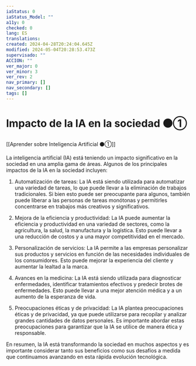 ```yaml
---
iaStatus: 0
iaStatus_Model: ""
a11y: 0
checked: 0
lang: ES
translations: 
created: 2024-04-28T20:24:04.645Z
modified: 2024-05-04T20:28:53.473Z
supervisado: ""
ACCION: ""
ver_major: 0
ver_minor: 3
ver_rev: 2
nav_primary: []
nav_secondary: []
tags: []
---
```

# Impacto de la IA en la sociedad ⚫①

[[Aprender sobre Inteligencia Artificial ⚫①]]

La inteligencia artificial (IA) está teniendo un impacto significativo en la sociedad en una amplia gama de áreas. Algunos de los principales impactos de la IA en la sociedad incluyen:

1. Automatización de tareas: La IA está siendo utilizada para automatizar una variedad de tareas, lo que puede llevar a la eliminación de trabajos tradicionales. Si bien esto puede ser preocupante para algunos, también puede liberar a las personas de tareas monótonas y permitirles concentrarse en trabajos más creativos y significativos.

2. Mejora de la eficiencia y productividad: La IA puede aumentar la eficiencia y productividad en una variedad de sectores, como la agricultura, la salud, la manufactura y la logística. Esto puede llevar a una reducción de costos y a una mayor competitividad en el mercado.

3. Personalización de servicios: La IA permite a las empresas personalizar sus productos y servicios en función de las necesidades individuales de los consumidores. Esto puede mejorar la experiencia del cliente y aumentar la lealtad a la marca.

4. Avances en la medicina: La IA está siendo utilizada para diagnosticar enfermedades, identificar tratamientos efectivos y predecir brotes de enfermedades. Esto puede llevar a una mejor atención médica y a un aumento de la esperanza de vida.

5. Preocupaciones éticas y de privacidad: La IA plantea preocupaciones éticas y de privacidad, ya que puede utilizarse para recopilar y analizar grandes cantidades de datos personales. Es importante abordar estas preocupaciones para garantizar que la IA se utilice de manera ética y responsable.

En resumen, la IA está transformando la sociedad en muchos aspectos y es importante considerar tanto sus beneficios como sus desafíos a medida que continuamos avanzando en esta rápida evolución tecnológica.
